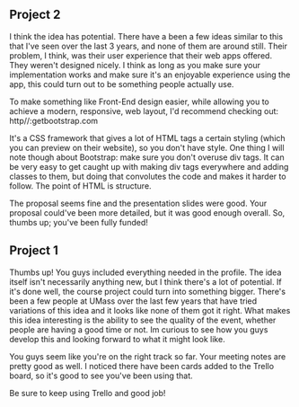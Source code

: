 **Project 2**
--
I think the idea has potential. There have a been a few ideas similar to this that I've seen over the last 3 years, and none of them are around still. Their problem, I think, was their user experience that their web apps offered. They weren't designed nicely. I think as long as you make sure your implementation works and make sure it's an enjoyable experience using the app, this could turn out to be something people actually use. 

To make something like Front-End design easier, while allowing you to achieve a modern, responsive, web layout, I'd recommend checking out: 
http//:getbootstrap.com 

It's a CSS framework that gives a lot of HTML tags a certain styling (which you can preview on their website), so you don't have style. One thing I will note though about Bootstrap: make sure you don't overuse div tags. It can be very easy to get caught up with making div tags everywhere and adding classes to them, but doing that convolutes the code and makes it harder to follow. The point of HTML is structure.

The proposal seems fine and the presentation slides were good. Your proposal could've been more detailed, but it was good enough overall. So, thumbs up; you've been fully funded!

**Project 1**
--
Thumbs up! You guys included everything needed in the profile. The idea itself isn't necessarily anything new, but I think there's a lot of potential. If it's done well, the course project could turn into something bigger. There's been a few people at UMass over the last few years that have tried variations of this idea and it looks like none of them got it right. What makes this idea interesting is the ability to see the quality of the event, whether people are having a good time or not. Im curious to see how you guys develop this and looking forward to what it might look like.

You guys seem like you're on the right track so far. Your meeting notes are pretty good as well. I noticed there have been cards added to the Trello board, so it's good to see you've been using that. 

Be sure to keep using Trello and good job!